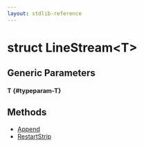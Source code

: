 ```yaml
---
layout: stdlib-reference
---
```


# struct LineStream\<T\>

## Generic Parameters

#### T {#typeparam-T}

## Methods

* [Append](/stdlib-reference/types/LineStream/Append)
* [RestartStrip](/stdlib-reference/types/LineStream/RestartStrip)

